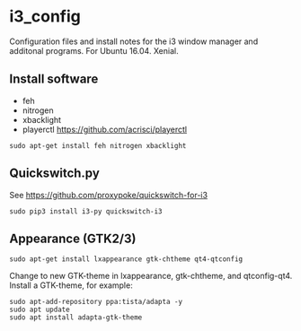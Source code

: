 # i3_config

Configuration files and install notes for the i3 window manager and additonal programs. For Ubuntu 16.04. Xenial.

Install software
----------------
  * feh
  * nitrogen
  * xbacklight
  * playerctl https://github.com/acrisci/playerctl
```
sudo apt-get install feh nitrogen xbacklight
```

Quickswitch.py
--------------
See https://github.com/proxypoke/quickswitch-for-i3
```
sudo pip3 install i3-py quickswitch-i3
```

Appearance (GTK2/3)
---------------
```
sudo apt-get install lxappearance gtk-chtheme qt4-qtconfig
```
Change to new GTK-theme in lxappearance, gtk-chtheme, and qtconfig-qt4.
Install a GTK-theme, for example:
```
sudo apt-add-repository ppa:tista/adapta -y  
sudo apt update  
sudo apt install adapta-gtk-theme
```

